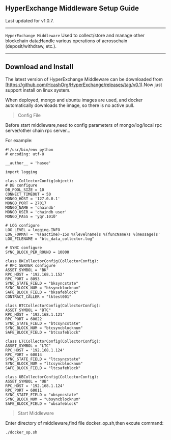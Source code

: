 ## HyperExchange Middleware Setup Guide

Last updated for v1.0.7.

---

`HyperExchange Middleware` Used to collect/store and manage other blockchain data;Handle various operations of acrosschain (deposit/withdraw, etc.).

---

## Download and Install

The latest version of HyperExchange Middleware can be downloaded from [https://github.com/HcashOrg/HyperExchange/releases/tag/v0.1).Now just support install on linux system.

When deployed, mongo and ubuntu images are used, and docker automatically downloads the image, so there is no active pull.

> Config File

Before start middleware,need to config parameters of mongo/log/local rpc server/other chain rpc server...

For example:

    #!/usr/bin/env python 
    # encoding: utf-8
    
    __author__ = 'hasee'
    
    import logging
    
    class CollectorConfig(object):
    # DB configure
    DB_POOL_SIZE = 10
    CONNECT_TIMEOUT = 50
    MONGO_HOST = '127.0.0.1'
    MONGO_PORT = 27017
    MONGO_NAME = 'chaindb'
    MONGO_USER = 'chaindb_user'
    MONGO_PASS = 'yqr.1010'
    
    # LOG configure
    LOG_LEVEL = logging.INFO
    LOG_FORMAT = '%(asctime)-15s %(levelname)s %(funcName)s %(message)s'
    LOG_FILENAME = "btc_data_collector.log"
    
    # SYNC configure
    SYNC_BLOCK_PER_ROUND = 10000
    
    class BKCollectorConfig(CollectorConfig):
    # RPC SERVER configure 
    ASSET_SYMBOL = "BK"
    RPC_HOST = '192.168.1.152'
    RPC_PORT = 8093
    SYNC_STATE_FIELD = "bksyncstate"
    SYNC_BLOCK_NUM = "bksyncblocknum"
    SAFE_BLOCK_FIELD = "bksafeblock"
    CONTRACT_CALLER = "lktest001"
    
    class BTCCollectorConfig(CollectorConfig):
    ASSET_SYMBOL = "BTC"
    RPC_HOST = '192.168.1.121'
    RPC_PORT = 60022
    SYNC_STATE_FIELD = "btcsyncstate"
    SYNC_BLOCK_NUM = "btcsyncblocknum"
    SAFE_BLOCK_FIELD = "btcsafeblock"
    
    class LTCCollectorConfig(CollectorConfig):
    ASSET_SYMBOL = "LTC"
    RPC_HOST = '192.168.1.124'
    RPC_PORT = 60014
    SYNC_STATE_FIELD = "ltcsyncstate"
    SYNC_BLOCK_NUM = "ltcsyncblocknum"
    SAFE_BLOCK_FIELD = "ltcsafeblock"
    
    class UBCollectorConfig(CollectorConfig):
    ASSET_SYMBOL = "UB"
    RPC_HOST = '192.168.1.124'
    RPC_PORT = 60011
    SYNC_STATE_FIELD = "ubsyncstate"
    SYNC_BLOCK_NUM = "ubsyncblocknum"
    SAFE_BLOCK_FIELD = "ubsafeblock"
    
> Start Middleware

Enter directory of middleware,find file docker_op.sh,then excute command:

`./docker_op.sh `   







